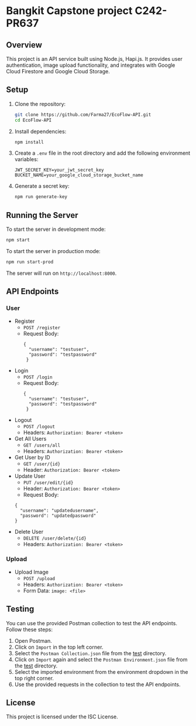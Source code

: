 # Bangkit Capstone project C242-PR637

## Overview

This project is an API service built using Node.js, Hapi.js. It provides user authentication, image upload functionality, and integrates with Google Cloud Firestore and Google Cloud Storage.

## Setup

1. Clone the repository:
    ```sh
    git clone https://github.com/Farma27/EcoFlow-API.git
    cd EcoFlow-API
    ```

2. Install dependencies:
    ```sh
    npm install
    ```

3. Create a `.env` file in the root directory and add the following environment variables:
    ```env
    JWT_SECRET_KEY=your_jwt_secret_key
    BUCKET_NAME=your_google_cloud_storage_bucket_name
    ```

4. Generate a secret key:
    ```sh
    npm run generate-key
    ```

## Running the Server

To start the server in development mode:
```sh
npm start
```

To start the server in production mode:
```sh
npm run start-prod
```

The server will run on ```http://localhost:8000```.

## API Endpoints 

### User

- Register
  - ```POST /register```
  - Request Body: 
    ```
    { 
      "username": "testuser",
      "password": "testpassword"
     }
    ```
- Login
  - ```POST /login```
  - Request Body: 
    ```
    { 
      "username": "testuser",
      "password": "testpassword"
     }
    ```
- Logout
  - ```POST /logout```
  - Headers: ```Authorization: Bearer <token>```
- Get All Users
  - ```GET /users/all```
  - Headers: ```Authorization: Bearer <token>```
- Get User by ID
  - ```GET /user/{id}```
  - Header: ```Authorization: Bearer <token>```
- Update User
  - ```PUT /user/edit/{id}```
  - Header: ```Authorization: Bearer <token>```
  - Request Body: 
  ```
  { 
    "username": "updatedusername",
    "password": "updatedpassword"
  }
  ```
- Delete User
  - ```DELETE /user/delete/{id}```
  - Headers: ```Authorization: Bearer <token>```

### Upload

- Upload Image
  - ```POST /upload```
  - Headers: ```Authorization: Bearer <token>```
  - Form Data: ```image: <file>```

<!-- ### Artikel -->

## Testing

You can use the provided Postman collection to test the API endpoints. Follow these steps:

1. Open Postman.
2. Click on `Import` in the top left corner.
3. Select the `Postman Collection.json` file from the [test](http://_vscodecontentref_/13) directory.
4. Click on `Import` again and select the `Postman Environment.json` file from the [test](http://_vscodecontentref_/14) directory.
5. Select the imported environment from the environment dropdown in the top right corner.
6. Use the provided requests in the collection to test the API endpoints.

## License

This project is licensed under the ISC License.